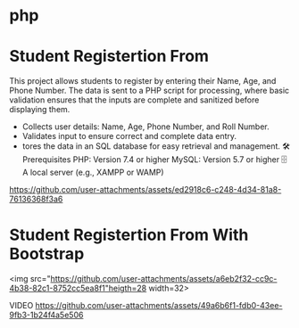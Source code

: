 # php
# Student Registertion From
This project allows students to register by entering their Name, Age, and Phone Number. The data is sent to a PHP script for processing, where basic validation ensures that the inputs are complete and sanitized before displaying them.

* Collects user details: Name, Age, Phone Number, and Roll Number.
*  Validates input to ensure correct and complete data entry.
*  tores the data in an SQL database for easy retrieval and management.
🛠️ Prerequisites
PHP: Version 7.4 or higher 
MySQL: Version 5.7 or higher 🗄
A local server (e.g., XAMPP or WAMP) 

https://github.com/user-attachments/assets/ed2918c6-c248-4d34-81a8-76136368f3a6

# Student Registertion From With Bootstrap 
<img src="https://github.com/user-attachments/assets/a6eb2f32-cc9c-4b38-82c1-8752cc5ea8f1"heigth=28 width=32>

VIDEO
https://github.com/user-attachments/assets/49a6b6f1-fdb0-43ee-9fb3-1b24f4a5e506

